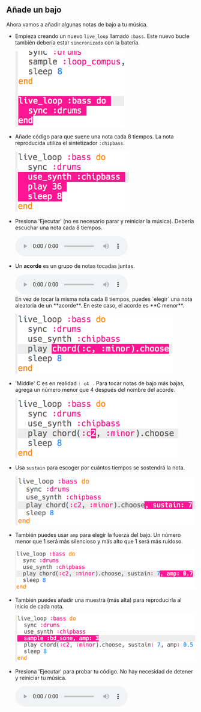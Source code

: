 ## Añade un bajo

Ahora vamos a añadir algunas notas de bajo a tu música.

+ Empieza creando un nuevo `live_loop` llamado `:bass`. Este nuevo bucle también debería estar `sincronizado` con la batería.
    
    ![screenshot](images/dj-bass-loop.png)

+ Añade código para que suene una nota cada 8 tiempos. La nota reproducida utiliza el sintetizador `:chipbass`.
    
    ![screenshot](images/dj-bass-note.png)

+ Presiona 'Ejecutar' (no es necesario parar y reiniciar la música). Debería escuchar una nota cada 8 tiempos.
    
    <div id="audio-preview" class="pdf-hidden">
      <audio controls preload> <source src="resources/bass-single.mp3" type="audio/mpeg"> Tu navegador no es compatible con el elemento <code>audio</code>. </audio>
    </div>
+ Un **acorde** es un grupo de notas tocadas juntas.
    
    <div id="audio-preview" class="pdf-hidden">
      <audio controls preload> <source src="resources/chord.mp3" type="audio/mpeg"> Tu navegador no es compatible con el elemento <code>audio</code>. </audio>
    </div>
    En vez de tocar la misma nota cada 8 tiempos, puedes `elegir` una nota aleatoria de un **acorde**. En este caso, el acorde es **C menor**.
    
    ![screenshot](images/dj-bass-random-note.png)

+ 'Middle' C es en realidad `: c4 ` . Para tocar notas de bajo más bajas, agrega un número menor que 4 después del nombre del acorde.
    
    ![screenshot](images/dj-bass-lower-note.png)

+ Usa `sustain` para escoger por cuántos tiempos se sostendrá la nota.
    
    ![screenshot](images/dj-bass-longer-note.png)

+ También puedes usar `amp` para elegir la fuerza del bajo. Un número menor que 1 será más silencioso y más alto que 1 será más ruidoso.
    
    ![screenshot](images/dj-bass-amp.png)

+ También puedes añadir una muestra (más alta) para reproducirla al inicio de cada nota.
    
    ![screenshot](images/dj-bass-sample.png)

+ Presiona 'Ejecutar' para probar tu código. No hay necesidad de detener y reiniciar tu música.
    
    <div id="audio-preview" class="pdf-hidden">
      <audio controls preload> <source src="resources/bass.mp3" type="audio/mpeg"> Tu navegador no es compatible con el elemento <code>audio</code>. </audio>
    </div>
